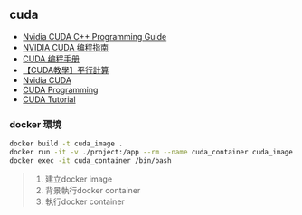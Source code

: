 ## cuda
- [Nvidia CUDA C++ Programming Guide](https://docs.nvidia.com/cuda/pdf/CUDA_C_Programming_Guide.pdf)
- [NVIDIA CUDA 编程指南 ](https://www.nvidia.cn/docs/IO/51635/NVIDIA_CUDA_Programming_Guide_1.1_chs.pdf)
- [CUDA 编程手册](https://github.com/HeKun-NVIDIA/CUDA-Programming-Guide-in-Chinese/tree/main)
- [【CUDA教學】平行計算](https://bayareanotes.com/cuda-tutorial/)
- [Nvidia CUDA](https://chenhh.gitbooks.io/parallel_processing/content/cuda/)
- [CUDA Programming](https://reference.wolfram.com/language/CUDALink/tutorial/Programming.html)
- [CUDA Tutorial](https://cuda-tutorial.readthedocs.io/en/latest/tutorials/tutorial01/)

### docker 環境
```sh
docker build -t cuda_image .
docker run -it -v ./project:/app --rm --name cuda_container cuda_image
docker exec -it cuda_container /bin/bash
```
> 1. 建立docker image
> 2. 背景執行docker container
> 3. 執行docker container